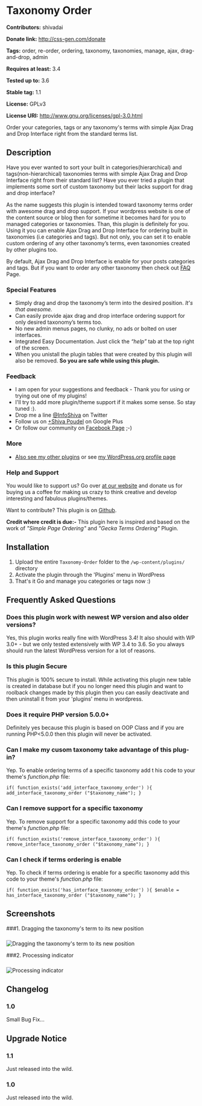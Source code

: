# Taxonomy Order #
**Contributors:** shivadai
  
**Donate link:** http://css-gen.com/donate
  
**Tags:** order, re-order, ordering, taxonomy, taxonomies, manage, ajax, drag-and-drop, admin
  
**Requires at least:** 3.4
  
**Tested up to:** 3.6
  
**Stable tag:** 1.1
  
**License:** GPLv3
  
**License URI:** http://www.gnu.org/licenses/gpl-3.0.html
  

Order your categories, tags or any taxonomy's terms with simple Ajax Drag and Drop Interface right from the standard terms list.

## Description ##

Have you ever wanted to sort your built in categories(hierarchical) and tags(non-hierarchical) taxonomies terms with simple Ajax Drag and Drop Interface right from their standard list? Have you ever tried a plugin that implements some sort of custom taxonomy but their lacks support for drag and drop interface?

As the name suggests this plugin is intended toward taxonomy terms order with awesome drag and drop support. If your wordpress website is one of the content source or blog then for sometime it becomes hard for you to managed categories or taxonomies. Than, this plugin is definitely for you. Using it you can enable Ajax Drag and Drop Interface for ordering built in taxonomies (i.e categories and tags). But not only, you can set it to enable custom ordering of any other taxonomy’s terms, even taxonomies created by other plugins too.

By default, Ajax Drag and Drop Interface is enable for your posts categories and tags. But if you want to order any other taxonomy then check out [FAQ](http://wordpress.org/plugins/taxonomy-order/faq/) Page.

### Special Features ###
* Simply drag and drop the taxonomy’s term into the desired position. *It's that awesome.*
* Can easily provide ajax drag and drop interface ordering support for only desired taxonomy’s terms too.
* No new admin menus pages, no clunky, no ads or bolted on user interfaces.
* Integrated Easy Documentation. Just click the *“help”* tab at the top right of the screen.
* When you unistall the plugin tables that were created by this plugin will also be removed. **So you are safe while using this plugin.**

### Feedback ###
* I am open for your suggestions and feedback - Thank you for using or trying out one of my plugins!
* I'll try to add more plugin/theme support if it makes some sense. So stay tuned :).
* Drop me a line [@InfoShiva](http://twitter.com/#!/InfoShiva) on Twitter
* Follow us on [+Shiva Poudel](https://plus.google.com/100870524275518259709) on Google Plus
* Or follow our community on [Facebook Page](http://facebook.com/cssgen) ;-)
 
### More ###
* [Also see my other plugins](http://css-gen.com/products/wp-plugins/) or see [my WordPress.org profile page](http://profiles.wordpress.org/users/shivadai/)

### Help and Support ###
You would like to support us? Go over [at our website](http://css-gen.com/donate "Buy us a Coffee") and donate us for buying us a coffee for making us crazy to think creative and develop interesting and fabulous plugins/themes.

Want to contribute? This plugin is on [Github](https://github.com/shivapoudel/Taxonomy-Order).

**Credit where credit is due:-** This plugin here is inspired and based on the work of *"Simple Page Ordering"* and *"Gecka Terms Ordering"* Plugin.

## Installation ##

1. Upload the entire `Taxonomy-Order` folder to the `/wp-content/plugins/` directory
2. Activate the plugin through the 'Plugins' menu in WordPress
3. That's it Go and manage you categories or tags now :)

## Frequently Asked Questions ##

### Does this plugin work with newest WP version and also older versions? ###
Yes, this plugin works really fine with WordPress 3.4!
It also should with WP 3.0+ - but we only tested extensively with WP 3.4 to 3.6. So you always should run the latest WordPress version for a lot of reasons.

### Is this plugin Secure ###
This plugin is 100% secure to install. While activating this plugin new table is created in database but if you no longer need this plugin and want to roolback changes made by this plugin then you can easily deactivate and then uninstall it from your 'plugins' menu in wordpress.

### Does it require PHP version 5.0.0+ ###
Definitely yes because this plugin is based on OOP Class and if you are running PHP<5.0.0 then this plugin will never be activated.

### Can I make my cusom taxonomy take advantage of this plug-in? ###
Yep. To enable ordering terms of a specific taxonomy add t
his code to your theme's *function.php* file:

`if( function_exists('add_interface_taxonomy_order') ){
	add_interface_taxonomy_order ("$taxonomy_name");
}`

### Can I remove support for a specific taxonomy ###
Yep. To remove support for a specific taxonomy add this code to your theme's *function.php* file:

`if( function_exists('remove_interface_taxonomy_order') ){
	remove_interface_taxonomy_order ("$taxonomy_name");
}`

### Can I check if terms ordering is enable ###
Yep. To check if terms ordering is enable for a specific taxonomy add this code to your theme's *function.php* file:

`if( function_exists('has_interface_taxonomy_order') ){
	$enable = has_interface_taxonomy_order ("$taxonomy_name");
}`

## Screenshots ##

###1. Dragging the taxonomy's term to its new position
###
![Dragging the taxonomy's term to its new position
](http://s.wordpress.org/extend/plugins/taxonomy-order/screenshot-1.png)

###2. Processing indicator
###
![Processing indicator
](http://s.wordpress.org/extend/plugins/taxonomy-order/screenshot-2.png)


## Changelog ##

### 1.0 ###
Small Bug Fix...

## Upgrade Notice ##

### 1.1 ###
Just released into the wild.

### 1.0 ###
Just released into the wild.